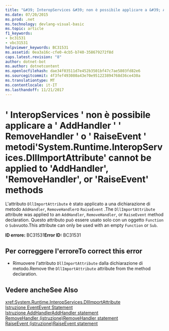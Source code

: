 ```yaml
---
title: "&#39; InteropServices &#39; non è possibile applicare a &#39; AddHandler &#39; &#39; RemoveHandler &#39; o &#39; RaiseEvent &#39; metodi"
ms.date: 07/20/2015
ms.prod: .net
ms.technology: devlang-visual-basic
ms.topic: article
f1_keywords:
- bc31531
- vbc31531
helpviewer_keywords: BC31531
ms.assetid: 0ea3a16c-cfe0-4cb5-b740-358679272f8d
caps.latest.revision: "8"
author: dotnet-bot
ms.author: dotnetcontent
ms.openlocfilehash: dae34f03511d7e452b3501bf47c7ae5803fd82e6
ms.sourcegitcommit: 4f3fef493080a43e70e951223894768d36ce430a
ms.translationtype: MT
ms.contentlocale: it-IT
ms.lasthandoff: 11/21/2017
---
```

# <a name="39systemruntimeinteropservicesdllimportattribute39-cannot-be-applied-to-39addhandler39-39removehandler39-or-39raiseevent39-methods"></a><span data-ttu-id="e6606-102">&#39; InteropServices &#39; non è possibile applicare a &#39; AddHandler &#39; &#39; RemoveHandler &#39; o &#39; RaiseEvent &#39; metodi</span><span class="sxs-lookup"><span data-stu-id="e6606-102">&#39;System.Runtime.InteropServices.DllImportAttribute&#39; cannot be applied to &#39;AddHandler&#39;, &#39;RemoveHandler&#39;, or &#39;RaiseEvent&#39; methods</span></span>
<span data-ttu-id="e6606-103">L'attributo `DllImportAttribute` è stato applicato a una dichiarazione di metodo `AddHandler`, `RemoveHandler`o `RaiseEvent` .</span><span class="sxs-lookup"><span data-stu-id="e6606-103">The `DllImportAttribute` attribute was applied to an `AddHandler`, `RemoveHandler`, or `RaiseEvent` method declaration.</span></span> <span data-ttu-id="e6606-104">Questo attributo può essere usato solo con un oggetto `Function` o `Sub`vuoto.</span><span class="sxs-lookup"><span data-stu-id="e6606-104">This attribute can only be used with an empty `Function` or `Sub`.</span></span>  
  
 <span data-ttu-id="e6606-105">**ID errore:** BC31531</span><span class="sxs-lookup"><span data-stu-id="e6606-105">**Error ID:** BC31531</span></span>  
  
## <a name="to-correct-this-error"></a><span data-ttu-id="e6606-106">Per correggere l'errore</span><span class="sxs-lookup"><span data-stu-id="e6606-106">To correct this error</span></span>  
  
-   <span data-ttu-id="e6606-107">Rimuovere l'attributo `DllImportAttribute` dalla dichiarazione di metodo.</span><span class="sxs-lookup"><span data-stu-id="e6606-107">Remove the `DllImportAttribute` attribute from the method declaration.</span></span>  
  
## <a name="see-also"></a><span data-ttu-id="e6606-108">Vedere anche</span><span class="sxs-lookup"><span data-stu-id="e6606-108">See Also</span></span>  
 <xref:System.Runtime.InteropServices.DllImportAttribute>  
 [<span data-ttu-id="e6606-109">Istruzione Event</span><span class="sxs-lookup"><span data-stu-id="e6606-109">Event Statement</span></span>](../../visual-basic/language-reference/statements/event-statement.md)  
 [<span data-ttu-id="e6606-110">Istruzione AddHandler</span><span class="sxs-lookup"><span data-stu-id="e6606-110">AddHandler statement</span></span>](~/docs/visual-basic/language-reference/statements/addhandler-statement.md)  
 [<span data-ttu-id="e6606-111">RemoveHandler (istruzione)</span><span class="sxs-lookup"><span data-stu-id="e6606-111">RemoveHandler statement</span></span>](~/docs/visual-basic/language-reference/statements/removehandler-statement.md)  
 [<span data-ttu-id="e6606-112">RaiseEvent (istruzione)</span><span class="sxs-lookup"><span data-stu-id="e6606-112">RaiseEvent statement</span></span>](~/docs/visual-basic/language-reference/statements/raiseevent-statement.md)
